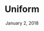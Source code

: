 ---
layout: post
date: January 2, 2018
title: Uniform
company: Hudl
link: http://uniform.hudl.com/
image: /images/uniform.jpg
description: Uniform is Hudl’s design system. It exists to unify Hudl’s products through design and code implementation.

---